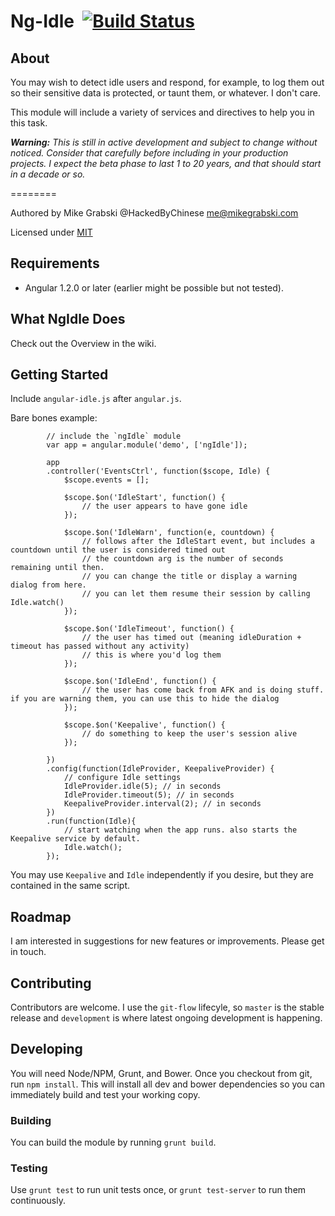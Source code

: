Ng-Idle &nbsp;[![Build Status](https://travis-ci.org/HackedByChinese/ng-idle.png?branch=master)](https://travis-ci.org/HackedByChinese/ng-idle)
=======

## About
 You may wish to detect idle users and respond, for example, to log them out so their sensitive data is protected, or taunt them, or whatever. I don't care.

This module will include a variety of services and directives to help you in this task.

_**Warning:** This is still in active development and subject to change without noticed. Consider that carefully before including in your production projects. I expect the beta phase to last 1 to 20 years, and that should start in a decade or so._

========

Authored by Mike Grabski @HackedByChinese <me@mikegrabski.com>

Licensed under [MIT](http://www.opensource.org/licenses/mit-license.php)

## Requirements
* Angular 1.2.0 or later (earlier might be possible but not tested).

## What NgIdle Does
Check out the Overview in the wiki.

## Getting Started

Include `angular-idle.js` after `angular.js`.

Bare bones example:

			// include the `ngIdle` module
			var app = angular.module('demo', ['ngIdle']);

			app
			.controller('EventsCtrl', function($scope, Idle) {
				$scope.events = [];

				$scope.$on('IdleStart', function() {
					// the user appears to have gone idle
				});

				$scope.$on('IdleWarn', function(e, countdown) {
					// follows after the IdleStart event, but includes a countdown until the user is considered timed out
					// the countdown arg is the number of seconds remaining until then.
					// you can change the title or display a warning dialog from here.
					// you can let them resume their session by calling Idle.watch()
				});

				$scope.$on('IdleTimeout', function() {
					// the user has timed out (meaning idleDuration + timeout has passed without any activity)
					// this is where you'd log them
				});

				$scope.$on('IdleEnd', function() {
					// the user has come back from AFK and is doing stuff. if you are warning them, you can use this to hide the dialog
				});

				$scope.$on('Keepalive', function() {
					// do something to keep the user's session alive
				});

			})
			.config(function(IdleProvider, KeepaliveProvider) {
				// configure Idle settings
				IdleProvider.idle(5); // in seconds
				IdleProvider.timeout(5); // in seconds
				KeepaliveProvider.interval(2); // in seconds
			})
			.run(function(Idle){
				// start watching when the app runs. also starts the Keepalive service by default.
				Idle.watch();
			});

You may use `Keepalive` and `Idle` independently if you desire, but they are contained in the same script.

## Roadmap

I am interested in suggestions for new features or improvements. Please get in touch.

## Contributing

Contributors are welcome. I use the `git-flow` lifecyle, so `master` is the stable release and `development` is where latest ongoing development is happening.

## Developing

You will need Node/NPM, Grunt, and Bower. Once you checkout from git, run `npm install`. This will install all dev and bower dependencies so you can immediately build and test your working copy.

### Building
You can build the module by running `grunt build`.

### Testing

Use `grunt test` to run unit tests once, or `grunt test-server` to run them continuously.
